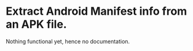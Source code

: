 # Extract Android Manifest info from an APK file.
 
Nothing functional yet, hence no documentation.
